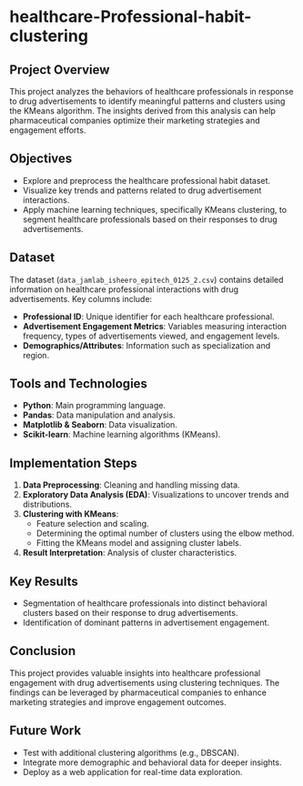 # healthcare-Professional-habit-clustering

## Project Overview
This project analyzes the behaviors of healthcare professionals in response to drug advertisements to identify meaningful patterns and clusters using the KMeans algorithm. The insights derived from this analysis can help pharmaceutical companies optimize their marketing strategies and engagement efforts.

## Objectives
- Explore and preprocess the healthcare professional habit dataset.
- Visualize key trends and patterns related to drug advertisement interactions.
- Apply machine learning techniques, specifically KMeans clustering, to segment healthcare professionals based on their responses to drug advertisements.

## Dataset
The dataset (`data_jamlab_isheero_epitech_0125_2.csv`) contains detailed information on healthcare professional interactions with drug advertisements. Key columns include:
- **Professional ID**: Unique identifier for each healthcare professional.
- **Advertisement Engagement Metrics**: Variables measuring interaction frequency, types of advertisements viewed, and engagement levels.
- **Demographics/Attributes**: Information such as specialization and region.

## Tools and Technologies
- **Python**: Main programming language.
- **Pandas**: Data manipulation and analysis.
- **Matplotlib & Seaborn**: Data visualization.
- **Scikit-learn**: Machine learning algorithms (KMeans).

## Implementation Steps
1. **Data Preprocessing**: Cleaning and handling missing data.
2. **Exploratory Data Analysis (EDA)**: Visualizations to uncover trends and distributions.
3. **Clustering with KMeans**:
   - Feature selection and scaling.
   - Determining the optimal number of clusters using the elbow method.
   - Fitting the KMeans model and assigning cluster labels.
4. **Result Interpretation**: Analysis of cluster characteristics.

## Key Results
- Segmentation of healthcare professionals into distinct behavioral clusters based on their response to drug advertisements.
- Identification of dominant patterns in advertisement engagement.

## Conclusion
This project provides valuable insights into healthcare professional engagement with drug advertisements using clustering techniques. The findings can be leveraged by pharmaceutical companies to enhance marketing strategies and improve engagement outcomes.

## Future Work
- Test with additional clustering algorithms (e.g., DBSCAN).
- Integrate more demographic and behavioral data for deeper insights.
- Deploy as a web application for real-time data exploration.
